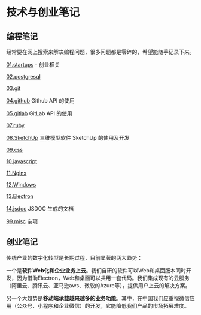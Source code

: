 # 技术与创业笔记

## 编程笔记

经常要在网上搜索来解决编程问题，很多问题都是零碎的，希望能随手记录下来。

[01.startups](01.startups) - 创业相关

[02.postgresql](02.postgresql)

[03.git](03.git)

[04.github](04.github) Github API 的使用

[05.gitlab](05.gitlab) GitLab API 的使用

[07.ruby](07.ruby)

[08.SketchUp](08.SketchUp) 三维模型软件 SketchUp 的使用及开发

[09.css](09.css)

[10.javascript](10.javascript)

[11.Nginx](11.Nginx)

[12.Windows](12.Windows)

[13.Electron](13.Electron)

[14.jsdoc](14.jsdoc) JSDOC 生成的文档

[99.misc](99.misc) 杂项


## 创业笔记

传统产业的数字化转型是长期过程，目前显著的两大趋势：

一个是**软件Web化和企业业务上云**。我们自研的软件可以Web和桌面版本同时开发，因为借助Electron，Web和桌面可以共用一套代码。我们集成现有的云服务（阿里云、腾讯云、亚马逊aws、微软的Azure等），提供用户上云的解决方案。

另一个大趋势是**移动端承载越来越多的业务功能**。其中，在中国我们应重视微信应用（公众号、小程序和企业微信）的开发，它能降低我们产品的市场拓展难度。






